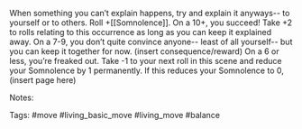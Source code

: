 When something you can’t explain happens, try and explain it anyways-- to yourself or to others. Roll +[[Somnolence]]. On a 10+, you succeed! Take +2 to rolls relating to this occurrence as long as you can keep it explained away. On a 7-9, you don’t quite convince anyone-- least of all yourself-- but you can keep it together for now. (insert consequence/reward) On a 6 or less, you’re freaked out. Take -1 to your next roll in this scene and reduce your Somnolence by 1 permanently. If this reduces your Somnolence to 0, (insert page here)

Notes:

Tags:
#move #living_basic_move #living_move #balance 